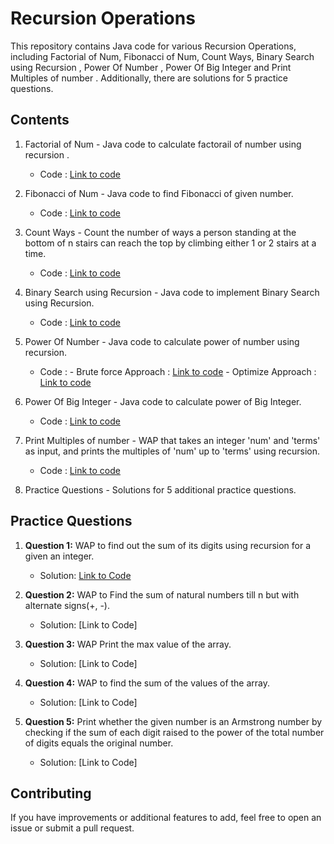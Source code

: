 # Recursion Operations

This repository contains Java code for various  Recursion Operations, including Factorial of Num, Fibonacci of Num, Count Ways, Binary Search using Recursion , Power Of Number , Power Of Big Integer and Print Multiples of number . Additionally, there are solutions for 5 practice questions.

## Contents

1. Factorial of Num - Java code to calculate factorail of number using recursion .
   - Code : [Link to code](https://github.com/adityaprajapati10/DSA-Java/blob/main/Recursion/FactorialNum.java)
2. Fibonacci of Num - Java code to find Fibonacci of given number.
   - Code : [Link to code](https://github.com/adityaprajapati10/DSA-Java/blob/main/Recursion/FibonacciNo.java)
3. Count Ways - Count the number of ways a person standing at the bottom of n stairs can reach the top by climbing either 1 or 2 stairs at a time.
   - Code : [Link to code](https://github.com/adityaprajapati10/DSA-Java/blob/main/Recursion/CountWays.java)
4. Binary Search using Recursion - Java code to implement Binary Search using Recursion.
   - Code : [Link to code](https://github.com/adityaprajapati10/DSA-Java/blob/main/Recursion/BinaryaSearchRecur.java)
5. Power Of Number - Java code to calculate power of number using recursion.
   - Code : - Brute force Approach : [Link to code](https://github.com/adityaprajapati10/DSA-Java/blob/main/Recursion/PowerOfNumber.java)
            - Optimize Approach : [Link to code](https://github.com/adityaprajapati10/DSA-Java/blob/main/Recursion/PowerOfNumber01.java)
6. Power Of Big Integer - Java code to calculate power of Big Integer.
   - Code : [Link to code](https://github.com/adityaprajapati10/DSA-Java/blob/main/Recursion/PowerOfBigNum.java)
7. Print Multiples of number - WAP that takes an integer 'num' and 'terms' as input, and prints the multiples of 'num' up to 'terms' using recursion.
   - Code : [Link to code](https://github.com/adityaprajapati10/DSA-Java/blob/main/Recursion/PrintMultiples.java)
   
8. Practice Questions - Solutions for 5 additional practice questions.


## Practice Questions

1. **Question 1:** WAP to find out the sum of its digits using recursion for a given an integer.
   - Solution: [Link to Code](https://github.com/adityaprajapati10/DSA-Java/blob/main/Recursion/Ques01.java)

2. **Question 2:** WAP to Find the sum of natural numbers till n but with alternate signs(+, -).
   - Solution: [Link to Code]

3. **Question 3:** WAP Print the max value of the array.
   - Solution: [Link to Code]

4. **Question 4:** WAP to find the sum of the values of the array.
   - Solution: [Link to Code]

5. **Question 5:** Print whether the given number is an Armstrong number by checking if the sum of each digit raised to the power of the total number of digits equals the original number.
   - Solution: [Link to Code]
## Contributing

If you have improvements or additional features to add, feel free to open an issue or submit a pull request.


